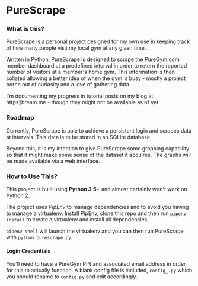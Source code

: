 # PureScrape

### What is this?

PureScrape is a personal project designed for my own use in keeping track of how many people visit my local gym at any given time.

Written in Python, PureScrape is designed to scrape the PureGym.com member dashboard at a predefined interval in order to return the reported number of visitors at a member's home gym. This information is then collated allowing a better idea of when the gym is busy - mostly a project borne out of curiosity and a love of gathering data.

I'm documenting my progress in tutorial posts on my blog at https:jbream.me - though they might not be available as of yet.


### Roadmap

Currently, PureScrape is able to achieve a persistent login and scrapes data at intervals. This data is to be stored in an SQLite database.

Beyond this, it is my intention to give PureScrape some graphing capability so that it might make some sense of the dataset it acquires. The graphs will be made available via a web interface.


### How to Use This?

This project is built using **Python 3.5+** and almost certainly won't work on Python 2.

The project uses *PipEnv* to manage dependencies and to avoid you having to manage a virtualenv. Install PipEnv, clone this repo and then run `pipenv install` to create a virtualenv and install all dependencies.

`pipenv shell` will launch the virtualenv and you can then run PureScrape with `python purescrape.py`.

#### Login Credentials

You'll need to have a PureGym PIN and associated email address in order for this to actually function. A blank config file is included, `config_.py` which you should rename to `config.py` and edit accordingly.

